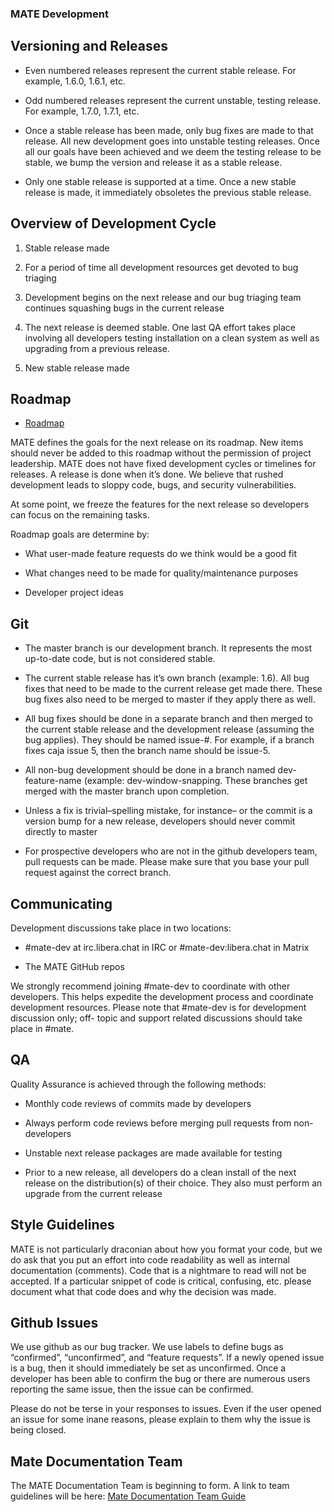 ### MATE Development

## Versioning and Releases

  * Even numbered releases represent the current stable release. For example, 1.6.0, 1.6.1, etc.

  * Odd numbered releases represent the current unstable, testing release. For example, 1.7.0, 1.7.1, etc.

  * Once a stable release has been made, only bug fixes are made to that release. All new development goes into unstable testing releases. Once all our goals have been achieved and we deem the testing release to be stable, we bump the version and release it as a stable release.

  * Only one stable release is supported at a time. Once a new stable release is made, it immediately obsoletes the previous stable release.

## Overview of Development Cycle

  1. Stable release made

  2. For a period of time all development resources get devoted to bug triaging

  3. Development begins on the next release and our bug triaging team continues squashing bugs in the current release

  4. The next release is deemed stable. One last QA effort takes place involving all developers testing installation on a clean system as well as upgrading from a previous release.

  5. New stable release made

## Roadmap

  * [Roadmap](pages/roadmap.md)

MATE defines the goals for the next release on its roadmap. New items should
never be added to this roadmap without the permission of project leadership.
MATE does not have fixed development cycles or timelines for releases. A
release is done when it’s done. We believe that rushed development leads to
sloppy code, bugs, and security vulnerabilities.

At some point, we freeze the features for the next release so developers can
focus on the remaining tasks.

Roadmap goals are determine by:

  * What user-made feature requests do we think would be a good fit

  * What changes need to be made for quality/maintenance purposes

  * Developer project ideas

## Git

  * The master branch is our development branch. It represents the most up-to-date code, but is not considered stable.

  * The current stable release has it’s own branch (example: 1.6). All bug fixes that need to be made to the current release get made there. These bug fixes also need to be merged to master if they apply there as well.

  * All bug fixes should be done in a separate branch and then merged to the current stable release and the development release (assuming the bug applies). They should be named issue-#. For example, if a branch fixes caja issue 5, then the branch name should be issue-5. 

  * All non-bug development should be done in a branch named dev-feature-name (example: dev-window-snapping. These branches get merged with the master branch upon completion.

  * Unless a fix is trivial–spelling mistake, for instance– or the commit is a version bump for a new release, developers should never commit directly to master

  * For prospective developers who are not in the github developers team, pull requests can be made. Please make sure that you base your pull request against the correct branch.

## Communicating

Development discussions take place in two locations:

  * #mate-dev at irc.libera.chat in IRC or #mate-dev:libera.chat in Matrix

  * The MATE GitHub repos

We strongly recommend joining #mate-dev to coordinate with other developers.
This helps expedite the development process and coordinate development
resources. Please note that #mate-dev is for development discussion only; off-
topic and support related discussions should take place in #mate.

## QA

Quality Assurance is achieved through the following methods:

  * Monthly code reviews of commits made by developers

  * Always perform code reviews before merging pull requests from non-developers

  * Unstable next release packages are made available for testing

  * Prior to a new release, all developers do a clean install of the next release on the distribution(s) of their choice. They also must perform an upgrade from the current release

## Style Guidelines

MATE is not particularly draconian about how you format your code, but we do
ask that you put an effort into code readability as well as internal
documentation (comments). Code that is a nightmare to read will not be
accepted. If a particular snippet of code is critical, confusing, etc. please
document what that code does and why the decision was made.

## Github Issues

We use github as our bug tracker. We use labels to define bugs as “confirmed”,
“unconfirmed”, and “feature requests”. If a newly opened issue is a bug, then
it should immediately be set as unconfirmed. Once a developer has been able to
confirm the bug or there are numerous users reporting the same issue, then the
issue can be confirmed.

Please do not be terse in your responses to issues. Even if the user opened an
issue for some inane reasons, please explain to them why the issue is being
closed.

## Mate Documentation Team

The MATE Documentation Team is beginning to form. A link to team guidelines
will be here: [Mate Documentation Team Guide](dev-doc-doc-team-guide.md)
